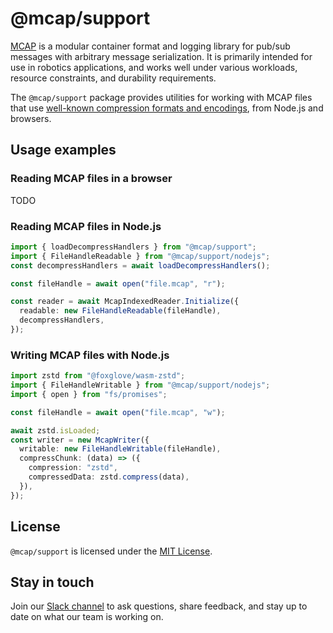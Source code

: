 # @mcap/support

[MCAP](https://github.com/foxglove/mcap) is a modular container format and logging library for pub/sub messages with arbitrary message serialization. It is primarily intended for use in robotics applications, and works well under various workloads, resource constraints, and durability requirements.

The `@mcap/support` package provides utilities for working with MCAP files that use [well-known compression formats and encodings](https://mcap.dev/specification/appendix.html), from Node.js and browsers.

## Usage examples

### Reading MCAP files in a browser

TODO

### Reading MCAP files in Node.js

```ts
import { loadDecompressHandlers } from "@mcap/support";
import { FileHandleReadable } from "@mcap/support/nodejs";
const decompressHandlers = await loadDecompressHandlers();

const fileHandle = await open("file.mcap", "r");

const reader = await McapIndexedReader.Initialize({
  readable: new FileHandleReadable(fileHandle),
  decompressHandlers,
});
```

### Writing MCAP files with Node.js

```ts
import zstd from "@foxglove/wasm-zstd";
import { FileHandleWritable } from "@mcap/support/nodejs";
import { open } from "fs/promises";

const fileHandle = await open("file.mcap", "w");

await zstd.isLoaded;
const writer = new McapWriter({
  writable: new FileHandleWritable(fileHandle),
  compressChunk: (data) => ({
    compression: "zstd",
    compressedData: zstd.compress(data),
  }),
});
```

## License

`@mcap/support` is licensed under the [MIT License](https://opensource.org/licenses/MIT).

## Stay in touch

Join our [Slack channel](https://foxglove.dev/join-slack) to ask questions, share feedback, and stay up to date on what our team is working on.
